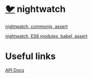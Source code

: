 # [:bird:](https://github.com/xgirma/e2e_test_recipes) nightwatch

[nightwatch, commonjs, assert](https://github.com/xgirma/e2e_test_recipes/tree/master/configuration/nightwatch/nightwatch-commonjs-assert)

[nightwatch, ES6 modules, babel, assert](https://github.com/xgirma/e2e_test_recipes/tree/master/configuration/nightwatch/nightwatch-es6modules-babel-assert)

# Useful links

[API Docs](https://nightwatchjs.org/api/)

